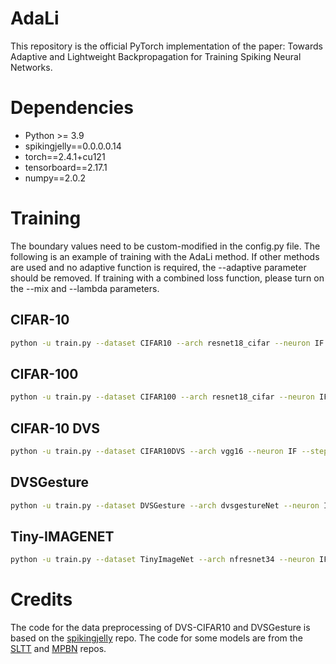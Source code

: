 # AdaLi

This repository is the official PyTorch implementation of the paper: Towards Adaptive and Lightweight Backpropagation for Training Spiking Neural Networks.

# Dependencies

- Python >= 3.9
- spikingjelly==0.0.0.0.14
- torch==2.4.1+cu121
- tensorboard==2.17.1
- numpy==2.0.2

# Training

The boundary values need to be custom-modified in the config.py file. The following is an example of training with the AdaLi method. If other methods are used and no adaptive function is required, the --adaptive parameter should be removed. If training with a combined loss function, please turn on the --mix and --lambda parameters.

## CIFAR-10

```bash
python -u train.py --dataset CIFAR10 --arch resnet18_cifar --neuron IF --step 4 --epochs 500 --surrogate adali --adaptive log
```

## CIFAR-100

```bash
python -u train.py --dataset CIFAR100 --arch resnet18_cifar --neuron IF --step 4 --epochs 500 --surrogate adali --adaptive log
```

## CIFAR-10 DVS

```bash
python -u train.py --dataset CIFAR10DVS --arch vgg16 --neuron IF --step 16 --batch_size 64 --epochs 500 --surrogate adali --adaptive log
```

## DVSGesture

```bash
python -u train.py --dataset DVSGesture --arch dvsgestureNet --neuron IF --step 16 --batch_size 32 --epochs 500 --surrogate adali --adaptive log
```

## Tiny-IMAGENET

```bash
python -u train.py --dataset TinyImageNet --arch nfresnet34 --neuron IF --step 2 --batch_size 128 --epochs 500 --surrogate adali --adaptive log
```

# Credits

The code for the data preprocessing of DVS-CIFAR10 and DVSGesture is based on the [spikingjelly](https://github.com/fangwei123456/spikingjelly) repo.  The code for some models are from the [SLTT](https://github.com/qymeng94/SLTT) and [MPBN](https://github.com/yfguo91/MPBN) repos.

